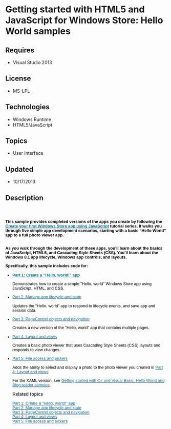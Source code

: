 # Getting started with HTML5 and JavaScript for Windows Store: Hello World samples
## Requires
- Visual Studio 2013
## License
- MS-LPL
## Technologies
- Windows Runtime
- HTML5/JavaScript
## Topics
- User Interface
## Updated
- 10/17/2013
## Description

<h1><span style="font-family:Times New Roman; font-size:small">&nbsp;<span style="font-size:small">
</span>
<p style="margin:0in 0in 10pt; line-height:normal"><span style="color:black; font-family:&quot;Arial&quot;,&quot;sans-serif&quot;; font-size:9.5pt">This sample provides completed versions of the apps you create by following the
<a href="http://msdn.microsoft.com/en-us/library/windows/apps/br211385.aspx"><span style="color:#00749e; text-decoration:none">Create your first Windows Store app using JavaScript</span></a> tutorial series. It walks you through five simple app development
 scenarios, starting with a basic &ldquo;Hello World&rdquo; app to a full photo viewer app.
<br style="">
<br style="">
</span></p>
<span style="font-size:small"></span>
<p style="margin:0in 0in 10pt; line-height:normal"><span style="color:black; font-family:&quot;Arial&quot;,&quot;sans-serif&quot;; font-size:9.5pt">As you walk through the development of these apps, you&rsquo;ll learn about the basics of JavaScript, HTML5, and Cascading Style
 Sheets (CSS). You&rsquo;ll learn about the Windows 8.1 app lifecycle, Windows app controls, and layouts.
</span></p>
<span style="font-size:small"></span>
<p style="margin:0in 0in 10pt; line-height:normal"><span style="color:black; font-family:&quot;Arial&quot;,&quot;sans-serif&quot;; font-size:9.5pt">Specifically, this sample includes code for:</span></p>
<span style="font-size:small"></span>
<ul style="list-style-type:disc; direction:ltr">
<li style="color:black; font-family:&quot;Arial&quot;,&quot;sans-serif&quot;; font-style:normal">
<p style="color:#000000; line-height:normal; font-family:&quot;Calibri&quot;,&quot;sans-serif&quot;; font-style:normal; margin-top:0in; margin-bottom:10pt">
<span style="color:black; font-family:&quot;Arial&quot;,&quot;sans-serif&quot;; font-size:9.5pt"><a href="http://msdn.microsoft.com/en-us/library/windows/apps/Hh986964"><span style="color:#00749e; text-decoration:none">Part 1: Create a &quot;Hello, world!&quot; app</span></a>
</span></p>
<p style="color:#000000; line-height:normal; font-family:&quot;Calibri&quot;,&quot;sans-serif&quot;; font-size:11pt; font-style:normal; font-weight:normal; margin-top:0in; margin-bottom:10pt">
<span style="color:black; font-family:&quot;Arial&quot;,&quot;sans-serif&quot;; font-size:9.5pt">Demonstrates how to create a simple &quot;Hello, world&quot; Windows Store app using JavaScript, HTML, and CSS.</span></p>
</li><li style="color:black; font-family:&quot;Arial&quot;,&quot;sans-serif&quot;; font-size:9.5pt; font-style:normal; font-weight:normal">
<p style="color:#000000; line-height:normal; font-family:&quot;Calibri&quot;,&quot;sans-serif&quot;; font-size:11pt; font-style:normal; font-weight:normal; margin-top:0in; margin-bottom:10pt">
<span style="color:black; font-family:&quot;Arial&quot;,&quot;sans-serif&quot;; font-size:9.5pt"><a href="http://msdn.microsoft.com/en-us/library/windows/apps/Hh986966"><span style="color:#00749e; text-decoration:none">Part 2: Manage app lifecycle and state</span></a>
</span></p>
<p style="color:#000000; line-height:normal; font-family:&quot;Calibri&quot;,&quot;sans-serif&quot;; font-size:11pt; font-style:normal; font-weight:normal; margin-top:0in; margin-bottom:10pt">
<span style="color:black; font-family:&quot;Arial&quot;,&quot;sans-serif&quot;; font-size:9.5pt">Updates the &quot;Hello, world&quot; app to respond to lifecycle events, and save app and session data.</span></p>
</li><li style="color:black; font-family:&quot;Arial&quot;,&quot;sans-serif&quot;; font-size:9.5pt; font-style:normal; font-weight:normal">
<p style="color:#000000; line-height:normal; font-family:&quot;Calibri&quot;,&quot;sans-serif&quot;; font-size:11pt; font-style:normal; font-weight:normal; margin-top:0in; margin-bottom:10pt">
<span style="color:black; font-family:&quot;Arial&quot;,&quot;sans-serif&quot;; font-size:9.5pt"><a href="http://msdn.microsoft.com/en-us/library/windows/apps/jj663505"><span style="color:#00749e; text-decoration:none">Part 3: PageControl objects and navigation</span></a>
</span></p>
<p style="color:#000000; line-height:normal; font-family:&quot;Calibri&quot;,&quot;sans-serif&quot;; font-size:11pt; font-style:normal; font-weight:normal; margin-top:0in; margin-bottom:10pt">
<span style="color:black; font-family:&quot;Arial&quot;,&quot;sans-serif&quot;; font-size:9.5pt">Creates a new version of the &quot;Hello, world&quot; app that contains multiple pages.
</span></p>
</li><li style="color:black; font-family:&quot;Arial&quot;,&quot;sans-serif&quot;; font-size:9.5pt; font-style:normal; font-weight:normal">
<p style="color:#000000; line-height:normal; font-family:&quot;Calibri&quot;,&quot;sans-serif&quot;; font-size:11pt; font-style:normal; font-weight:normal; margin-top:0in; margin-bottom:10pt">
<span style="color:black; font-family:&quot;Arial&quot;,&quot;sans-serif&quot;; font-size:9.5pt"><a href="http://msdn.microsoft.com/en-us/library/windows/apps/jj841108"><span style="color:#00749e; text-decoration:none">Part 4: Layout and views</span></a>
</span></p>
<p style="color:#000000; line-height:normal; font-family:&quot;Calibri&quot;,&quot;sans-serif&quot;; font-size:11pt; font-style:normal; font-weight:normal; margin-top:0in; margin-bottom:10pt">
<span style="color:black; font-family:&quot;Arial&quot;,&quot;sans-serif&quot;; font-size:9.5pt">Creates a basic photo viewer that uses Cascading Style Sheets (CSS) layouts and responds to view changes.
</span></p>
</li><li style="color:black; font-family:&quot;Arial&quot;,&quot;sans-serif&quot;; font-size:9.5pt; font-style:normal; font-weight:normal">
<p style="color:#000000; line-height:normal; font-family:&quot;Calibri&quot;,&quot;sans-serif&quot;; font-size:11pt; font-style:normal; font-weight:normal; margin-top:0in; margin-bottom:10pt">
<span style="color:black; font-family:&quot;Arial&quot;,&quot;sans-serif&quot;; font-size:9.5pt"><a href="http://msdn.microsoft.com/en-us/library/windows/apps/jj856913"><span style="color:#00749e; text-decoration:none">Part 5: File access and pickers</span></a>
</span></p>
<p style="color:#000000; line-height:normal; font-family:&quot;Calibri&quot;,&quot;sans-serif&quot;; font-size:11pt; font-style:normal; font-weight:normal; margin-top:0in; margin-bottom:10pt">
<span style="color:black; font-family:&quot;Arial&quot;,&quot;sans-serif&quot;; font-size:9.5pt">Adds the ability to select and display a photo to the photo viewer you created in
<a href="http://msdn.microsoft.com/en-us/library/windows/apps/jj841108"><span style="color:#00749e; text-decoration:none">Part 4: Layout and views</span></a>.
</span></p>
<p style="color:#000000; line-height:normal; font-family:&quot;Calibri&quot;,&quot;sans-serif&quot;; font-size:11pt; font-style:normal; font-weight:normal; margin-top:0in; margin-bottom:10pt">
<span style="color:black; font-family:&quot;Arial&quot;,&quot;sans-serif&quot;; font-size:9.5pt">For the XAML version, see
<a href="http://go.microsoft.com/fwlink/p/?linkid=227268"><span style="color:#00749e; text-decoration:none">Getting started with C# and Visual Basic: Hello World and Blog reader samples</span></a>.</span></p>
<p style="color:#000000; line-height:normal; font-family:&quot;Calibri&quot;,&quot;sans-serif&quot;; font-size:11pt; font-style:normal; font-weight:normal; margin-top:0in; margin-bottom:10pt">
<strong><span style="color:#3a3e43; font-family:&quot;Arial&quot;,&quot;sans-serif&quot;; font-size:10.5pt">Related topics</span></strong></p>
<p style="color:#000000; line-height:normal; font-family:&quot;Calibri&quot;,&quot;sans-serif&quot;; font-size:11pt; font-style:normal; font-weight:normal; margin-top:0in; margin-bottom:0pt">
<span style="color:black; font-family:&quot;Arial&quot;,&quot;sans-serif&quot;; font-size:9.5pt"><a href="http://msdn.microsoft.com/en-us/library/windows/apps/Hh986964"><span style="color:#00749e; text-decoration:none">Part 1: Create a &quot;Hello, world!&quot; app</span></a>
</span></p>
<p style="color:#000000; line-height:normal; font-family:&quot;Calibri&quot;,&quot;sans-serif&quot;; font-size:11pt; font-style:normal; font-weight:normal; margin-top:0in; margin-bottom:0pt">
<span style="color:black; font-family:&quot;Arial&quot;,&quot;sans-serif&quot;; font-size:9.5pt"><a href="http://msdn.microsoft.com/en-us/library/windows/apps/Hh986966"><span style="color:#00749e; text-decoration:none">Part 2: Manage app lifecycle and state</span></a>
</span></p>
<p style="color:#000000; line-height:normal; font-family:&quot;Calibri&quot;,&quot;sans-serif&quot;; font-size:11pt; font-style:normal; font-weight:normal; margin-top:0in; margin-bottom:0pt">
<span style="color:black; font-family:&quot;Arial&quot;,&quot;sans-serif&quot;; font-size:9.5pt"><a href="http://msdn.microsoft.com/en-us/library/windows/apps/jj663505"><span style="color:#00749e; text-decoration:none">Part 3: PageControl objects and navigation</span></a>
</span></p>
<p style="color:#000000; line-height:normal; font-family:&quot;Calibri&quot;,&quot;sans-serif&quot;; font-size:11pt; font-style:normal; font-weight:normal; margin-top:0in; margin-bottom:0pt">
<span style="color:black; font-family:&quot;Arial&quot;,&quot;sans-serif&quot;; font-size:9.5pt"><a href="http://msdn.microsoft.com/en-us/library/windows/apps/jj841108"><span style="color:#00749e; text-decoration:none">Part 4: Layout and views</span></a>
</span></p>
<p style="color:#000000; line-height:normal; font-family:&quot;Calibri&quot;,&quot;sans-serif&quot;; font-size:11pt; font-style:normal; font-weight:normal; margin-top:0in; margin-bottom:0pt">
<span style="color:black; font-family:&quot;Arial&quot;,&quot;sans-serif&quot;; font-size:9.5pt"><a href="http://msdn.microsoft.com/en-us/library/windows/apps/jj856913"><span style="color:#00749e; text-decoration:none">Part 5: File access and pickers</span></a>
</span></p>
</li></ul>
<span style="font-size:small"></span></span></h1>
<p><strong>&nbsp;</strong></p>
<div id="_mcePaste" class="mcePaste" style="left:-10000px; top:5px; width:1px; height:1px; overflow:hidden">
<strong>&nbsp;</strong></div>
